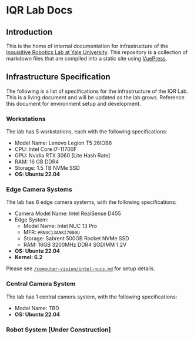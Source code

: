 # IQR Lab Docs

## Introduction

This is the home of internal documentation for infrastructure of the [Inquisitive Robotics Lab at Yale University](https://iqr-lab.github.io/). This repository is a collection of markdown files that are compiled into a static site using [VuePress](https://vuepress.vuejs.org/).

## Infrastructure Specification

The following is a list of specifications for the infrastructure of the IQR Lab. This is a living document and will be updated as the lab grows. Reference this document for environment setup and development.

### Workstations

The lab has 5 workstations, each with the following specifications:

- Model Name: Lenovo Legion T5 26IOB6
- CPU: Intel Core i7-11700F
- GPU: Nvidia RTX 3060 [Lite Hash Rate]
- RAM: 16 GB DDR4
- Storage: 1.5 TB NVMe SSD
- **OS: Ubuntu 22.04**

### Edge Camera Systems

The lab has 6 edge camera systems, with the following specifications:

- Camera Model Name: Intel RealSense D455
- Edge System:
  - Model Name: Intel NUC 13 Pro
  - MFR: `#RNUC13ANKI7000U`
  - Storage: Sabrent 500GB Rocket NVMe SSD
  - RAM: 16GB 3200MHz DDR4 SODIMM 1.2V
- **OS: Ubuntu 22.04**
- **Kernel: 6.2**

Please see [`/computer-vision/intel-nucs.md`](https://iqr.cs.yale.edu/docs/computer-vision/intel-nucs.html) for setup details.

### Central Camera System

The lab has 1 central camera system, with the following specifications:

- Model Name: TBD
- **OS: Ubuntu 22.04**

### Robot System [Under Construction]
